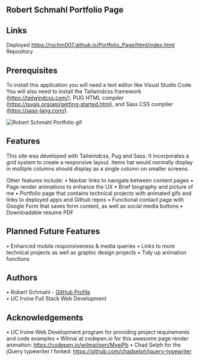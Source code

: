 Robert Schmahl Portfolio Page
-----------------------------


Links
-----------------------------
Deployed <a href="https://rschm007.github.io/Portfolio_Page/html/index.html">https://rschm007.github.io/Portfolio_Page/html/index.html</a>
<br>
Repository <a href="https://github.com/rschm007/Portfolio_Page"></a>

Prerequisites
-----------------------------

To install this application you will need a text editor like Visual Studio Code. You will also need to install the Tailwindcss framework (https://tailwindcss.com/), PUG HTML compiler (https://pugjs.org/api/getting-started.html), and Sass CSS compiler (https://sass-lang.com/).


<img src="https://raw.githubusercontent.com/rschm007/Portfolio_Page/master/assets/imgs/portfolio_gif-1.gif" alt="Robert Schmahl Portfolio gif" style="max-width:100%;">


Features
-----------------------------
This site was developed with Tailwindcss, Pug and Sass. It incorporates a grid system to create a responsive layout. Items hat would normally display in multiple columns should display as a single column on smaller screens.

Other features include:
• Navbar links to navigate between content pages
• Page render animations to enhance the UX
• Brief biography and picture of me
• Portfolio page that contains technical projects with animated gifs and links to deployed apps and Github repos
• Functional contact page with Google Form that saves form content, as well as social media buttons
• Downloadable resume PDF

Planned Future Features
-----------------------------
• Enhanced mobile responsiveness & media queries
• Links to more technical projects as well as graphic design projects
• Tidy up animation functions


Authors
-----------------------------
• Robert Schmahl - <a href="https://github.com/rschm007">GitHub Profile</a>
<br>
• UC Irvine Full Stack Web Development
<br>

Acknowledgements
-----------------------------
• UC Irvine Web Development program for providing project requirements and code examples
• Wilmai at codepen.io for this awesome page render animation: https://codepen.io/wilmai/pen/MvejPb
• Chad Selph for the jQuery typewriter I forked: https://github.com/chadselph/jquery-typewriter

